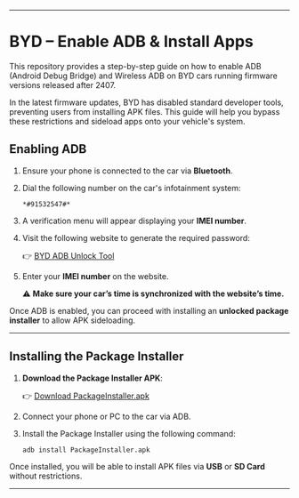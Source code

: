 
---

# BYD – Enable ADB & Install Apps  

This repository provides a step-by-step guide on how to enable ADB (Android Debug Bridge) and Wireless ADB on BYD cars running firmware versions released after 2407.  

In the latest firmware updates, BYD has disabled standard developer tools, preventing users from installing APK files. This guide will help you bypass these restrictions and sideload apps onto your vehicle's system.  

## Enabling ADB  

1. Ensure your phone is connected to the car via **Bluetooth**.  
2. Dial the following number on the car's infotainment system:  

   ```
   *#91532547#*
   ```

3. A verification menu will appear displaying your **IMEI number**.  
4. Visit the following website to generate the required password:  

   👉 [BYD ADB Unlock Tool](https://ahmada3mar.github.io/BYD/)  

5. Enter your **IMEI number** on the website.  

   ⚠ **Make sure your car’s time is synchronized with the website’s time.**  

Once ADB is enabled, you can proceed with installing an **unlocked package installer** to allow APK sideloading.  

---

## Installing the Package Installer  

1. **Download the Package Installer APK**:  

   👉 [Download PackageInstaller.apk](https://github.com/ahmada3mar/BYD/raw/refs/heads/main/PackageInstaller.apk)  

2. Connect your phone or PC to the car via ADB.  
3. Install the Package Installer using the following command:  

   ```
   adb install PackageInstaller.apk
   ```

Once installed, you will be able to install APK files via **USB** or **SD Card** without restrictions.  

---
